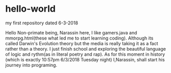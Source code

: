 # hello-world
my first repository dated 6-3-2018

Hello Non-primate being,
  Narassin here, I like gamers.java and mmorpg.html(these what led me to start learning coding).
Although its called Darwin's Evolution theory but the media is really taking it as a fact rather than a theory.
I just finish school and exploring the beautiful language of logic and rythm(as in literal poetry and rap).
As for this moment in history (which is exactly 10:57pm 6/3/2018 Tuesday night) I,Narassin, shall start his journey into 
programing.
